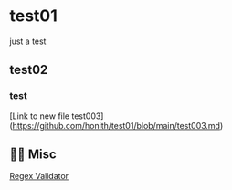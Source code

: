 # test01
just a test
## test02
### test

[Link to new file test003] (https://github.com/honith/test01/blob/main/test003.md)

## :guardsman:  Misc

[Regex Validator](https://www.debuggex.com/)